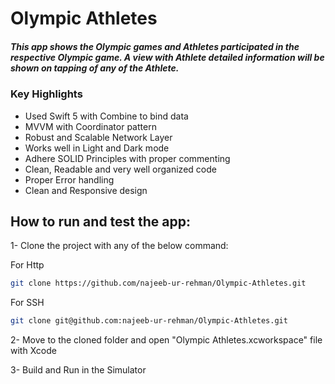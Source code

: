 # Olympic Athletes  
  
##### This app shows the Olympic games and Athletes participated in the respective Olympic game. A view with Athlete detailed information will be shown on tapping of any of the Athlete.  
  
### Key Highlights
-    Used Swift 5 with Combine to bind data
-    MVVM with Coordinator pattern
-    Robust and Scalable Network Layer
-    Works well in Light and Dark mode
-    Adhere SOLID Principles with proper commenting
-    Clean, Readable and very well organized code
-    Proper Error handling
-    Clean and Responsive design

## How to run and test the app:

1-  Clone the project with any of the below command:

For Http
  ```sh
  git clone https://github.com/najeeb-ur-rehman/Olympic-Athletes.git
  ```
  
  For SSH
  ```sh
  git clone git@github.com:najeeb-ur-rehman/Olympic-Athletes.git
  ```

2- Move to the cloned folder and open "Olympic Athletes.xcworkspace" file with Xcode

3- Build and Run in the Simulator
